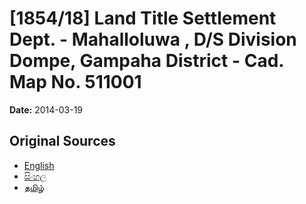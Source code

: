 # [1854/18] Land Title Settlement Dept. - Mahalloluwa , D/S Division Dompe, Gampaha District - Cad. Map No. 511001

**Date:** 2014-03-19

## Original Sources

- [English](https://documents.gov.lk/view/extra-gazettes/2014/3/1854-18_E.pdf)
- [සිංහල](https://documents.gov.lk/view/extra-gazettes/2014/3/1854-18_S.pdf)
- [தமிழ்](https://documents.gov.lk/view/extra-gazettes/2014/3/1854-18_T.pdf)
